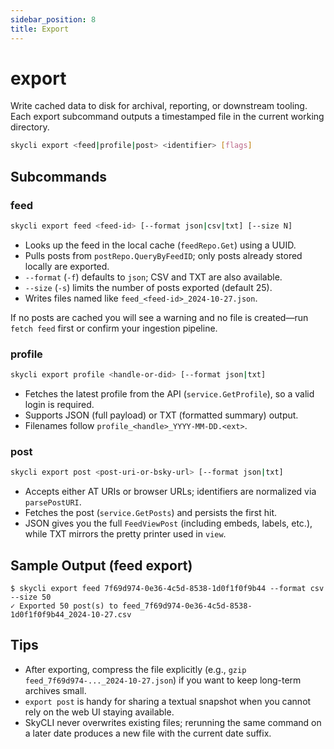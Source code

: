 ```yaml
---
sidebar_position: 8
title: Export
---
```


# export

Write cached data to disk for archival, reporting, or downstream tooling. Each export subcommand outputs a timestamped file in the current working directory.

```bash
skycli export <feed|profile|post> <identifier> [flags]
```

## Subcommands

### feed

```bash
skycli export feed <feed-id> [--format json|csv|txt] [--size N]
```

- Looks up the feed in the local cache (`feedRepo.Get`) using a UUID.
- Pulls posts from `postRepo.QueryByFeedID`; only posts already stored locally are exported.
- `--format` (`-f`) defaults to `json`; CSV and TXT are also available.
- `--size` (`-s`) limits the number of posts exported (default 25).
- Writes files named like `feed_<feed-id>_2024-10-27.json`.

If no posts are cached you will see a warning and no file is created—run `fetch feed` first or confirm your ingestion pipeline.

### profile

```bash
skycli export profile <handle-or-did> [--format json|txt]
```

- Fetches the latest profile from the API (`service.GetProfile`), so a valid login is required.
- Supports JSON (full payload) or TXT (formatted summary) output.
- Filenames follow `profile_<handle>_YYYY-MM-DD.<ext>`.

### post

```bash
skycli export post <post-uri-or-bsky-url> [--format json|txt]
```

- Accepts either AT URIs or browser URLs; identifiers are normalized via `parsePostURI`.
- Fetches the post (`service.GetPosts`) and persists the first hit.
- JSON gives you the full `FeedViewPost` (including embeds, labels, etc.), while TXT mirrors the pretty printer used in `view`.

## Sample Output (feed export)

```text
$ skycli export feed 7f69d974-0e36-4c5d-8538-1d0f1f0f9b44 --format csv --size 50
✓ Exported 50 post(s) to feed_7f69d974-0e36-4c5d-8538-1d0f1f0f9b44_2024-10-27.csv
```

## Tips

- After exporting, compress the file explicitly (e.g., `gzip feed_7f69d974-..._2024-10-27.json`) if you want to keep long-term archives small.
- `export post` is handy for sharing a textual snapshot when you cannot rely on the web UI staying available.
- SkyCLI never overwrites existing files; rerunning the same command on a later date produces a new file with the current date suffix.
